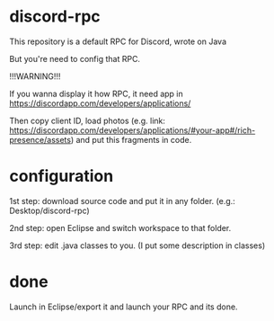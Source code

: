 # discord-rpc
This repository is a default RPC for Discord, wrote on Java

But you're need to config that RPC.

!!!WARNING!!!

If you wanna display it how RPC, it need app in https://discordapp.com/developers/applications/

Then copy client ID, load photos (e.g. link: https://discordapp.com/developers/applications/#your-app#/rich-presence/assets) and put this fragments in code.

# configuration
1st step: download source code and put it in any folder. (e.g.: Desktop/discord-rpc)

2nd step: open Eclipse and switch workspace to that folder.

3rd step: edit .java classes to you. (I put some description in classes)

# done
Launch in Eclipse/export it and launch your RPC and its done.

